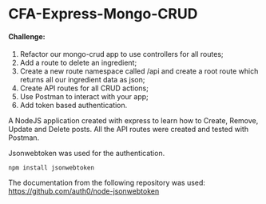 # CFA-Express-Mongo-CRUD

#### Challenge:
1. Refactor our mongo-crud app to use controllers for all routes;
2. Add a route to delete an ingredient;
3. Create a new route namespace called /api and create a root route which returns all our ingredient data as json;
4. Create API routes for all CRUD actions;
5. Use Postman to interact with your app;
6. Add token based authentication.

A NodeJS application created with express to learn how to Create, Remove, Update and Delete posts. All the API routes were created and tested with Postman.

Jsonwebtoken was used for the authentication.
```
npm install jsonwebtoken
```
The documentation from the following repository was used: https://github.com/auth0/node-jsonwebtoken
